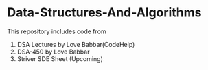 # Data-Structures-And-Algorithms
This repository includes code from
1. DSA Lectures by Love Babbar(CodeHelp)
2. DSA-450 by Love Babbar 
3. Striver SDE Sheet (Upcoming)
